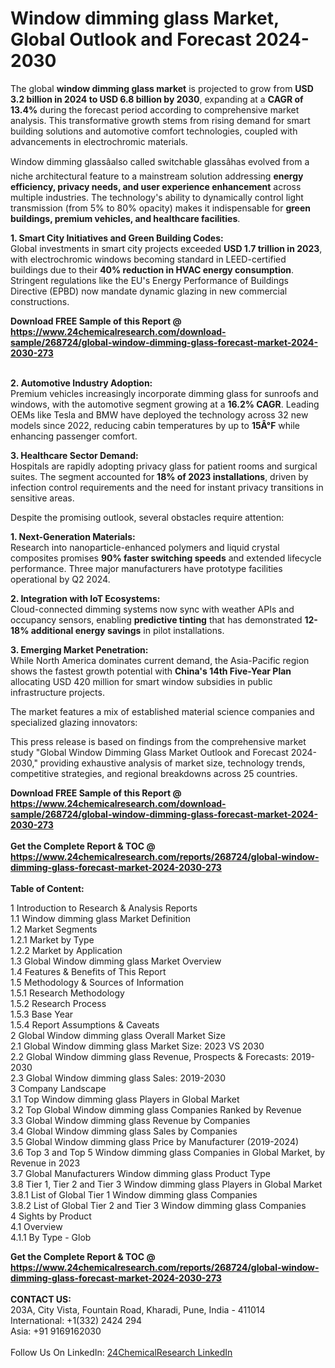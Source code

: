 <h1>Window dimming glass Market, Global Outlook and Forecast 2024-2030</h1><p>The global <strong>window dimming glass market</strong> is projected to grow from <strong>USD 3.2 billion in 2024 to USD 6.8 billion by 2030</strong>, expanding at a <strong>CAGR of 13.4%</strong> during the forecast period according to comprehensive market analysis. This transformative growth stems from rising demand for smart building solutions and automotive comfort technologies, coupled with advancements in electrochromic materials.</p><p>Window dimming glassâalso called switchable glassâhas evolved from a niche architectural feature to a mainstream solution addressing <strong>energy efficiency, privacy needs, and user experience enhancement</strong> across multiple industries. The technology's ability to dynamically control light transmission (from 5% to 80% opacity) makes it indispensable for <strong>green buildings, premium vehicles, and healthcare facilities</strong>.</p><p><strong>1. Smart City Initiatives and Green Building Codes:</strong><br>
Global investments in smart city projects exceeded <strong>USD 1.7 trillion in 2023</strong>, with electrochromic windows becoming standard in LEED-certified buildings due to their <strong>40% reduction in HVAC energy consumption</strong>. Stringent regulations like the EU's Energy Performance of Buildings Directive (EPBD) now mandate dynamic glazing in new commercial constructions.</p><div><b>Download FREE Sample of this Report @ 
            <a href="https://www.24chemicalresearch.com/download-sample/268724/global-window-dimming-glass-forecast-market-2024-2030-273">
            https://www.24chemicalresearch.com/download-sample/268724/global-window-dimming-glass-forecast-market-2024-2030-273</a></b></div><br><p><strong>2. Automotive Industry Adoption:</strong><br>
Premium vehicles increasingly incorporate dimming glass for sunroofs and windows, with the automotive segment growing at a <strong>16.2% CAGR</strong>. Leading OEMs like Tesla and BMW have deployed the technology across 32 new models since 2022, reducing cabin temperatures by up to <strong>15Â°F</strong> while enhancing passenger comfort.</p><p><strong>3. Healthcare Sector Demand:</strong><br>
Hospitals are rapidly adopting privacy glass for patient rooms and surgical suites. The segment accounted for <strong>18% of 2023 installations</strong>, driven by infection control requirements and the need for instant privacy transitions in sensitive areas.</p><p>Despite the promising outlook, several obstacles require attention:</p><p><strong>1. Next-Generation Materials:</strong><br>
Research into nanoparticle-enhanced polymers and liquid crystal composites promises <strong>90% faster switching speeds</strong> and extended lifecycle performance. Three major manufacturers have prototype facilities operational by Q2 2024.</p><p><strong>2. Integration with IoT Ecosystems:</strong><br>
Cloud-connected dimming systems now sync with weather APIs and occupancy sensors, enabling <strong>predictive tinting</strong> that has demonstrated <strong>12-18% additional energy savings</strong> in pilot installations.</p><p><strong>3. Emerging Market Penetration:</strong><br>
While North America dominates current demand, the Asia-Pacific region shows the fastest growth potential with <strong>China's 14th Five-Year Plan</strong> allocating USD 420 million for smart window subsidies in public infrastructure projects.</p><p>The market features a mix of established material science companies and specialized glazing innovators:</p><p>This press release is based on findings from the comprehensive market study "Global Window Dimming Glass Market Outlook and Forecast 2024-2030," providing exhaustive analysis of market size, technology trends, competitive strategies, and regional breakdowns across 25 countries.</p><div><b>Download FREE Sample of this Report @ 
            <a href="https://www.24chemicalresearch.com/download-sample/268724/global-window-dimming-glass-forecast-market-2024-2030-273">
            https://www.24chemicalresearch.com/download-sample/268724/global-window-dimming-glass-forecast-market-2024-2030-273</a></b></div><br><div><b>Get the Complete Report & TOC @ 
            <a href="https://www.24chemicalresearch.com/reports/268724/global-window-dimming-glass-forecast-market-2024-2030-273">
            https://www.24chemicalresearch.com/reports/268724/global-window-dimming-glass-forecast-market-2024-2030-273</a></b></div><br>
            <b>Table of Content:</b><p>1 Introduction to Research & Analysis Reports<br />
    1.1 Window dimming glass Market Definition<br />
    1.2 Market Segments<br />
        1.2.1 Market by Type<br />
        1.2.2 Market by Application<br />
    1.3 Global Window dimming glass Market Overview<br />
    1.4 Features & Benefits of This Report<br />
    1.5 Methodology & Sources of Information<br />
        1.5.1 Research Methodology<br />
        1.5.2 Research Process<br />
        1.5.3 Base Year<br />
        1.5.4 Report Assumptions & Caveats<br />
2 Global Window dimming glass Overall Market Size<br />
    2.1 Global Window dimming glass Market Size: 2023 VS 2030<br />
    2.2 Global Window dimming glass Revenue, Prospects & Forecasts: 2019-2030<br />
    2.3 Global Window dimming glass Sales: 2019-2030<br />
3 Company Landscape<br />
    3.1 Top Window dimming glass Players in Global Market<br />
    3.2 Top Global Window dimming glass Companies Ranked by Revenue<br />
    3.3 Global Window dimming glass Revenue by Companies<br />
    3.4 Global Window dimming glass Sales by Companies<br />
    3.5 Global Window dimming glass Price by Manufacturer (2019-2024)<br />
    3.6 Top 3 and Top 5 Window dimming glass Companies in Global Market, by Revenue in 2023<br />
    3.7 Global Manufacturers Window dimming glass Product Type<br />
    3.8 Tier 1, Tier 2 and Tier 3 Window dimming glass Players in Global Market<br />
        3.8.1 List of Global Tier 1 Window dimming glass Companies<br />
        3.8.2 List of Global Tier 2 and Tier 3 Window dimming glass Companies<br />
4 Sights by Product<br />
    4.1 Overview<br />
        4.1.1 By Type - Glob</p><div><b>Get the Complete Report & TOC @ 
            <a href="https://www.24chemicalresearch.com/reports/268724/global-window-dimming-glass-forecast-market-2024-2030-273">
            https://www.24chemicalresearch.com/reports/268724/global-window-dimming-glass-forecast-market-2024-2030-273</a></b></div><br><b>CONTACT US:</b><br>
            203A, City Vista, Fountain Road, Kharadi, Pune, India - 411014<br>
            International: +1(332) 2424 294<br>
            Asia: +91 9169162030 <br><br>
            Follow Us On LinkedIn: <a href="https://www.linkedin.com/company/24chemicalresearch/">24ChemicalResearch LinkedIn</a>